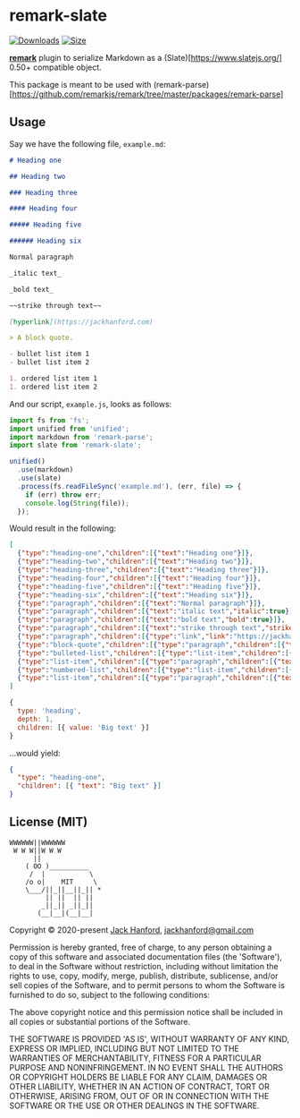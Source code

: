 # remark-slate

[![Downloads][downloads-badge]][downloads]
[![Size][size-badge]][size]

[**remark**][remark] plugin to serialize Markdown as a (Slate)[https://www.slatejs.org/] 0.50+ compatible object.

This package is meant to be used with (remark-parse)[https://github.com/remarkjs/remark/tree/master/packages/remark-parse]

## Usage

Say we have the following file, `example.md`:

```markdown
# Heading one

## Heading two

### Heading three

#### Heading four

##### Heading five

###### Heading six

Normal paragraph

_italic text_

_bold text_

~~strike through text~~

[hyperlink](https://jackhanford.com)

> A block quote.

- bullet list item 1
- bullet list item 2

1. ordered list item 1
1. ordered list item 2
```

And our script, `example.js`, looks as follows:

```js
import fs from 'fs';
import unified from 'unified';
import markdown from 'remark-parse';
import slate from 'remark-slate';

unified()
  .use(markdown)
  .use(slate)
  .process(fs.readFileSync('example.md'), (err, file) => {
    if (err) throw err;
    console.log(String(file));
  });
```

Would result in the following:

```json
[
  {"type":"heading-one","children":[{"text":"Heading one"}]},
  {"type":"heading-two","children":[{"text":"Heading two"}]},
  {"type":"heading-three","children":[{"text":"Heading three"}]},
  {"type":"heading-four","children":[{"text":"Heading four"}]},
  {"type":"heading-five","children":[{"text":"Heading five"}]},
  {"type":"heading-six","children":[{"text":"Heading six"}]},
  {"type":"paragraph","children":[{"text":"Normal paragraph"}]},
  {"type":"paragraph","children":[{"text":"italic text","italic":true}]},
  {"type":"paragraph","children":[{"text":"bold text","bold":true}]},
  {"type":"paragraph","children":[{"text":"strike through text","strikeThrough":true}]},
  {"type":"paragraph","children":[{"type":"link","link":"https://jackhanford.com","children":[{"text":"hyperlink"}]}]},
  {"type":"block-quote","children":[{"type":"paragraph","children":[{"text":"A block quote."}]}]},
  {"type":"bulleted-list","children":[{"type":"list-item","children":[{"type":"paragraph","children":[{"text":"bullet list item 1"}]}]},
  {"type":"list-item","children":[{"type":"paragraph","children":[{"text":"bullet list item 2"}]}]}]},
  {"type":"numbered-list","children":[{"type":"list-item","children":[{"type":"paragraph","children":[{"text":"ordered list item 1"}]}]},
  {"type":"list-item","children":[{"type":"paragraph","children":[{"text":"ordered list item 2"}]}]}
]
```

```js
{
  type: 'heading',
  depth: 1,
  children: [{ value: 'Big text' }]
}
```

…would yield:

```json
{
  "type": "heading-one",
  "children": [{ "text": "Big text" }]
}
```

## License (MIT)

```
WWWWWW||WWWWWW
 W W W||W W W
      ||
    ( OO )__________
     /  |           \
    /o o|    MIT     \
    \___/||_||__||_|| *
         || ||  || ||
        _||_|| _||_||
       (__|__|(__|__|
```

Copyright © 2020-present [Jack Hanford](http://jackhanford.com), jackhanford@gmail.com

Permission is hereby granted, free of charge, to any person obtaining a copy of this software and associated documentation files (the 'Software'), to deal in the Software without restriction, including without limitation the rights to use, copy, modify, merge, publish, distribute, sublicense, and/or sell copies of the Software, and to permit persons to whom the Software is furnished to do so, subject to the following conditions:

The above copyright notice and this permission notice shall be included in all copies or substantial portions of the Software.

THE SOFTWARE IS PROVIDED 'AS IS', WITHOUT WARRANTY OF ANY KIND, EXPRESS OR IMPLIED, INCLUDING BUT NOT LIMITED TO THE WARRANTIES OF MERCHANTABILITY, FITNESS FOR A PARTICULAR PURPOSE AND NONINFRINGEMENT. IN NO EVENT SHALL THE AUTHORS OR COPYRIGHT HOLDERS BE LIABLE FOR ANY CLAIM, DAMAGES OR OTHER LIABILITY, WHETHER IN AN ACTION OF CONTRACT, TORT OR OTHERWISE, ARISING FROM, OUT OF OR IN CONNECTION WITH THE SOFTWARE OR THE USE OR OTHER DEALINGS IN THE SOFTWARE.

<!-- Definitions -->

[downloads-badge]: https://img.shields.io/npm/dm/remark-slate.svg
[downloads]: https://www.npmjs.com/package/remark-slate
[size-badge]: https://img.shields.io/bundlephobia/minzip/remark-slate.svg
[size]: https://bundlephobia.com/result?p=remark-slate
[remark]: https://github.com/remarkjs/remark
